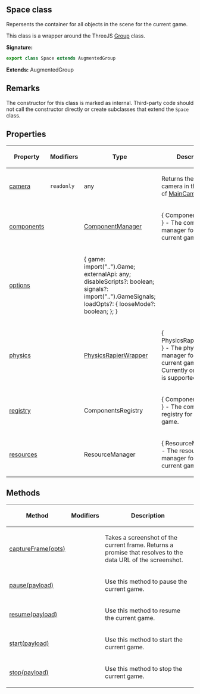 
## Space class

Repersents the container for all objects in the scene for the current game.

This class is a wrapper around the ThreeJS [Group](https://threejs.org/docs/index.html?q=Group#api/en/objects/Group) class.

**Signature:**

```typescript
export class Space extends AugmentedGroup 
```
**Extends:** AugmentedGroup

## Remarks

The constructor for this class is marked as internal. Third-party code should not call the constructor directly or create subclasses that extend the `Space` class.

## Properties

<table><thead><tr><th>

Property


</th><th>

Modifiers


</th><th>

Type


</th><th>

Description


</th></tr></thead>
<tbody><tr><td>

[camera](/reference/space/camera.md)


</td><td>

`readonly`


</td><td>

any


</td><td>

Returns the current camera in the scene. cf [MainCamera](/reference/maincamera.md)


</td></tr>
<tr><td>

[components](/reference/space/components.md)


</td><td>


</td><td>

[ComponentManager](/reference/componentmanager.md)


</td><td>

 { ComponentManager } - The component manager for the current game.


</td></tr>
<tr><td>

[options](/reference/space/options.md)


</td><td>


</td><td>

{ game: import("..").Game; externalApi: any; disableScripts?: boolean; signals?: import("..").GameSignals; loadOpts?: { looseMode?: boolean; }; }


</td><td>


</td></tr>
<tr><td>

[physics](/reference/space/physics.md)


</td><td>


</td><td>

[PhysicsRapierWrapper](/reference/physicsrapierwrapper.md)


</td><td>

 { PhysicsRapierWrapper } - The physics manager for the current game. Currently only Rapier is supported.


</td></tr>
<tr><td>

[registry](/reference/space/registry.md)


</td><td>


</td><td>

ComponentsRegistry


</td><td>

 { ComponentsRegistry } - The components registry for the current game.


</td></tr>
<tr><td>

[resources](/reference/space/resources.md)


</td><td>


</td><td>

ResourceManager


</td><td>

 { ResourceManager } - The resources manager for the current game.


</td></tr>
</tbody></table>

## Methods

<table><thead><tr><th>

Method


</th><th>

Modifiers


</th><th>

Description


</th></tr></thead>
<tbody><tr><td>

[captureFrame(opts)](/reference/space/captureframe.md)


</td><td>


</td><td>

Takes a screenshot of the current frame. Returns a promise that resolves to the data URL of the screenshot.


</td></tr>
<tr><td>

[pause(payload)](/reference/space/pause.md)


</td><td>


</td><td>

Use this method to pause the current game.


</td></tr>
<tr><td>

[resume(payload)](/reference/space/resume.md)


</td><td>


</td><td>

Use this method to resume the current game.


</td></tr>
<tr><td>

[start(payload)](/reference/space/start.md)


</td><td>


</td><td>

Use this method to start the current game.


</td></tr>
<tr><td>

[stop(payload)](/reference/space/stop.md)


</td><td>


</td><td>

Use this method to stop the current game.


</td></tr>
</tbody></table>
